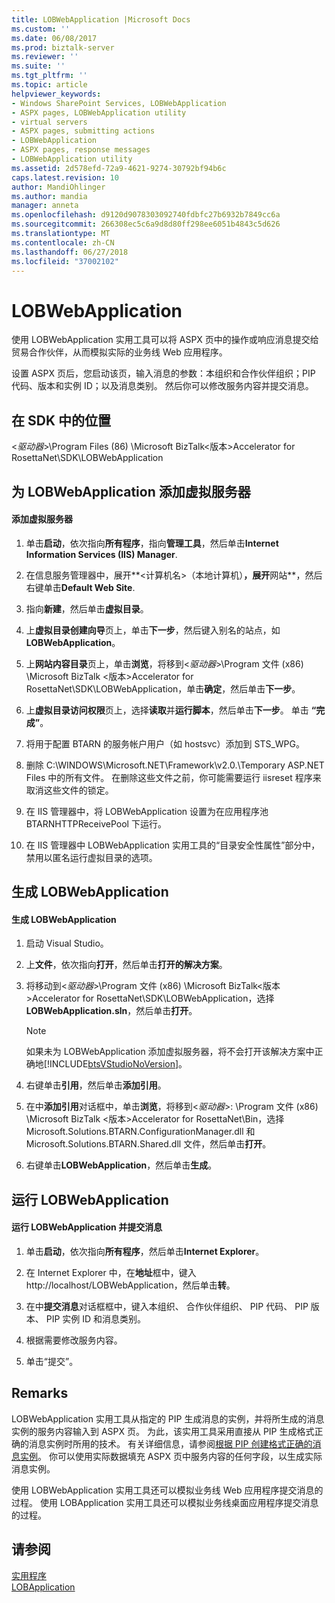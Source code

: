 ```yaml
---
title: LOBWebApplication |Microsoft Docs
ms.custom: ''
ms.date: 06/08/2017
ms.prod: biztalk-server
ms.reviewer: ''
ms.suite: ''
ms.tgt_pltfrm: ''
ms.topic: article
helpviewer_keywords:
- Windows SharePoint Services, LOBWebApplication
- ASPX pages, LOBWebApplication utility
- virtual servers
- ASPX pages, submitting actions
- LOBWebApplication
- ASPX pages, response messages
- LOBWebApplication utility
ms.assetid: 2d578efd-72a9-4621-9274-30792bf94b6c
caps.latest.revision: 10
author: MandiOhlinger
ms.author: mandia
manager: anneta
ms.openlocfilehash: d9120d9078303092740fdbfc27b6932b7849cc6a
ms.sourcegitcommit: 266308ec5c6a9d8d80ff298ee6051b4843c5d626
ms.translationtype: MT
ms.contentlocale: zh-CN
ms.lasthandoff: 06/27/2018
ms.locfileid: "37002102"
---
```

# <a name="lobwebapplication"></a>LOBWebApplication
使用 LOBWebApplication 实用工具可以将 ASPX 页中的操作或响应消息提交给贸易合作伙伴，从而模拟实际的业务线 Web 应用程序。  
  
 设置 ASPX 页后，您启动该页，输入消息的参数：本组织和合作伙伴组织；PIP 代码、版本和实例 ID；以及消息类别。 然后你可以修改服务内容并提交消息。  
  
## <a name="location-in-sdk"></a>在 SDK 中的位置  
 \<*驱动器*\>\Program Files (86) \Microsoft BizTalk\<版本\>Accelerator for RosettaNet\SDK\LOBWebApplication  
  
## <a name="adding-a-virtual-server-for-lobwebapplication"></a>为 LOBWebApplication 添加虚拟服务器  
  
#### <a name="to-add-a-virtual-server"></a>添加虚拟服务器  
  
1.  单击**启动**，依次指向**所有程序**，指向**管理工具**，然后单击**Internet Information Services (IIS) Manager**.  
  
2.  在信息服务管理器中，展开**\<计算机名\>（本地计算机）**，展开**网站**，然后右键单击**Default Web Site**.  
  
3.  指向**新建**，然后单击**虚拟目录**。  
  
4.  上**虚拟目录创建向导**页上，单击**下一步**，然后键入别名的站点，如**LOBWebApplication**。  
  
5.  上**网站内容目录**页上，单击**浏览**，将移到\<*驱动器*\>\Program 文件 (x86) \Microsoft BizTalk \<版本\>Accelerator for RosettaNet\SDK\LOBWebApplication，单击**确定**，然后单击**下一步**。  
  
6.  上**虚拟目录访问权限**页上，选择**读取**并**运行脚本**，然后单击**下一步**。 单击 **“完成”**。  
  
7.  将用于配置 BTARN 的服务帐户用户（如 hostsvc）添加到 STS_WPG。  
  
8.  删除 C:\WINDOWS\Microsoft.NET\Framework\v2.0.\Temporary ASP.NET Files 中的所有文件。 在删除这些文件之前，你可能需要运行 iisreset 程序来取消这些文件的锁定。  
  
9. 在 IIS 管理器中，将 LOBWebApplication 设置为在应用程序池 BTARNHTTPReceivePool 下运行。  
  
10. 在 IIS 管理器中 LOBWebApplication 实用工具的“目录安全性属性”部分中，禁用以匿名运行虚拟目录的选项。  
  
## <a name="building-lobwebapplication"></a>生成 LOBWebApplication  
  
#### <a name="to-build-lobwebapplication"></a>生成 LOBWebApplication  
  
1. 启动 Visual Studio。  
  
2. 上**文件**，依次指向**打开**，然后单击**打开的解决方案**。  
  
3. 将移动到\<*驱动器*\>\Program 文件 (x86) \Microsoft BizTalk\<版本\>Accelerator for RosettaNet\SDK\LOBWebApplication，选择**LOBWebApplication.sln**，然后单击**打开**。  
  
   > [!NOTE]
   >  如果未为 LOBWebApplication 添加虚拟服务器，将不会打开该解决方案中正确地[!INCLUDE[btsVStudioNoVersion](../../includes/btsvstudionoversion-md.md)]。  
  
4. 右键单击**引用**，然后单击**添加引用**。  
  
5. 在中**添加引用**对话框中，单击**浏览**，将移到\<*驱动器*\>: \Program 文件 (x86) \Microsoft BizTalk \<版本\>Accelerator for RosettaNet\Bin，选择 Microsoft.Solutions.BTARN.ConfigurationManager.dll 和 Microsoft.Solutions.BTARN.Shared.dll 文件，然后单击**打开**。  
  
6. 右键单击**LOBWebApplication**，然后单击**生成**。  
  
## <a name="running-lobwebapplication"></a>运行 LOBWebApplication  
  
#### <a name="to-run-lobwebapplication-and-submit-a-message"></a>运行 LOBWebApplication 并提交消息  
  
1.  单击**启动**，依次指向**所有程序**，然后单击**Internet Explorer**。  
  
2.  在 Internet Explorer 中，在**地址**框中，键入http://localhost/LOBWebApplication，然后单击**转**。  
  
3.  在中**提交消息**对话框框中，键入本组织、 合作伙伴组织、 PIP 代码、 PIP 版本、 PIP 实例 ID 和消息类别。  
  
4.  根据需要修改服务内容。  
  
5.  单击“提交”。  
  
## <a name="remarks"></a>Remarks  
 LOBWebApplication 实用工具从指定的 PIP 生成消息的实例，并将所生成的消息实例的服务内容输入到 ASPX 页。 为此，该实用工具采用直接从 PIP 生成格式正确的消息实例时所用的技术。 有关详细信息，请参阅[根据 PIP 创建格式正确的消息实例](../../adapters-and-accelerators/accelerator-rosettanet/creating-a-well-formed-message-instance-from-a-pip.md)。 你可以使用实际数据填充 ASPX 页中服务内容的任何字段，以生成实际消息实例。  
  
 使用 LOBWebApplication 实用工具还可以模拟业务线 Web 应用程序提交消息的过程。 使用 LOBApplication 实用工具还可以模拟业务线桌面应用程序提交消息的过程。  
  
## <a name="see-also"></a>请参阅  
 [实用程序](../../adapters-and-accelerators/accelerator-rosettanet/utilities1.md)   
 [LOBApplication](../../adapters-and-accelerators/accelerator-rosettanet/lobapplication.md)

